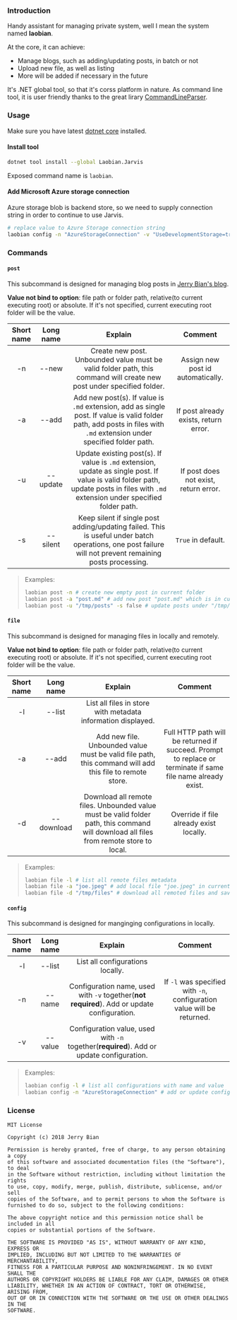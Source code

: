 ### Introduction

Handy assistant for managing private system, well I mean the system named **laobian**.

At the core, it can achieve:

- Manage blogs, such as adding/updating posts, in batch or not
- Upload new file, as well as listing
- More will be added if necessary in the future

It's .NET global tool, so that it's corss platform in nature. As command line tool, it is user friendly thanks to the great lirary [CommandLineParser](https://github.com/commandlineparser/commandline).

### Usage

Make sure you have latest [dotnet core](https://dotnet.microsoft.com/download) installed.

#### Install tool

```sh
dotnet tool install --global Laobian.Jarvis
```

Exposed command name is `laobian`.

#### Add Microsoft Azure storage connection

Azure storage blob is backend store, so we need to supply connection string in order to continue to use Jarvis.

```sh
# replace value to Azure Storage connection string
laobian config -n "AzureStorageConnection" -v "UseDevelopmentStorage=true"
```

### Commands

#### `post`

This subcommand is designed for managing blog posts in [Jerry Bian's blog](https://blog.laobian.me).

**Value not bind to option**: file path or folder path, relative(to current executing root) or absolute. If it's not specified, current executing root folder will be the value.

| Short name      | Long name |  Explain | Comment |
| :-----------: | :-----------: | :-----------: | :-----------: |
| -n | --new | Create new post. Unbounded value must be valid folder path, this command will create new post under specified folder. | Assign new post id automatically. |
| -a      | --add       | Add new post(s). If value is `.md` extension, add as single post. If value is valid folder path, add posts in files with `.md` extension under specified folder path.| If post already exists, return error. |
| -u   | --update        | Update existing post(s). If value is `.md` extension, update as single post. If value is valid folder path, update posts in files with `.md` extension under specified folder path.| If post does not exist, return error. |
| -s   | --silent        | Keep silent if single post adding/updating failed. This is useful under batch operations, one post failure will not prevent remaining posts processing.| `True` in default. |

> Examples:
> ```sh
> laobian post -n # create new empty post in current folder
> laobian post -a "post.md" # add new post "post.md" which is in current folder
> laobian post -u "/tmp/posts" -s false # update posts under "/tmp/posts" folders in batch mode, if one post failed, process returned with error.
> ```

#### `file`

This subcommand is designed for managing files in locally and remotely.

**Value not bind to option**: file path or folder path, relative(to current executing root) or absolute. If it's not specified, current executing root folder will be the value.

| Short name      | Long name |  Explain | Comment |
| :-----------: | :-----------: | :-----------: | :-----------: |
| -l | --list | List all files in store with metadata information displayed. |
| -a      | --add       | Add new file. Unbounded value must be valid file path, this command will add this file to remote store. | Full HTTP path will be returned if succeed. Prompt to replace or terminate if same file name already exist. |
| -d   | --download        | Download all remote files. Unbounded value must be valid folder path, this command will download all files from remote store to local. | Override if file already exist locally. |

> Examples:
> ```sh
> laobian file -l # list all remote files metadata
> laobian file -a "joe.jpeg" # add local file "joe.jpeg" in current folder to store
> laobian file -d "/tmp/files" # download all remoted files and save them at "/tmp/files"
> ```

#### `config`

This subcommand is designed for manginging configurations in locally.

| Short name      | Long name |  Explain | Comment |
| :-----------: | :-----------: | :-----------: | :-----------: |
| -l | --list | List all configurations locally. |
| -n      | --name       | Configuration name, used with `-v` together(__not required__). Add or update configuration. | If `-l` was specified with `-n`, configuration value will be returned. |
| -v   | --value        | Configuration value, used with `-n` together(__required__). Add or update configuration. |  |

> Examples:
> ```sh
> laobian config -l # list all configurations with name and value
> laobian config -n "AzureStorageConnection" # add or update configuration "AzureStorageConnection" locally
> ```

### License

```
MIT License

Copyright (c) 2018 Jerry Bian

Permission is hereby granted, free of charge, to any person obtaining a copy
of this software and associated documentation files (the "Software"), to deal
in the Software without restriction, including without limitation the rights
to use, copy, modify, merge, publish, distribute, sublicense, and/or sell
copies of the Software, and to permit persons to whom the Software is
furnished to do so, subject to the following conditions:

The above copyright notice and this permission notice shall be included in all
copies or substantial portions of the Software.

THE SOFTWARE IS PROVIDED "AS IS", WITHOUT WARRANTY OF ANY KIND, EXPRESS OR
IMPLIED, INCLUDING BUT NOT LIMITED TO THE WARRANTIES OF MERCHANTABILITY,
FITNESS FOR A PARTICULAR PURPOSE AND NONINFRINGEMENT. IN NO EVENT SHALL THE
AUTHORS OR COPYRIGHT HOLDERS BE LIABLE FOR ANY CLAIM, DAMAGES OR OTHER
LIABILITY, WHETHER IN AN ACTION OF CONTRACT, TORT OR OTHERWISE, ARISING FROM,
OUT OF OR IN CONNECTION WITH THE SOFTWARE OR THE USE OR OTHER DEALINGS IN THE
SOFTWARE.
```
